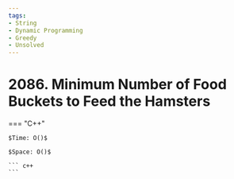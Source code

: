 ```yaml
---
tags:
- String
- Dynamic Programming
- Greedy
- Unsolved
---
```



# 2086. Minimum Number of Food Buckets to Feed the Hamsters

=== "C++"

    $Time: O()$

    $Space: O()$

    ``` c++
    ```